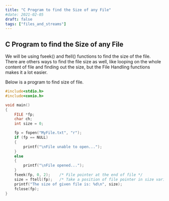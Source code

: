 ```yaml
---
title: "C Program to find the Size of any File"
#date: 2021-02-05
draft: false
tags: ["files_and_streams"]
---
```


## C Program to find the Size of any File

We will be using fseek() and ftell() functions to find the size of the file. There are others ways to find the file size as well, like looping on the whole content of file and finding out the size, but the File Handling functions makes it a lot easier.

Below is a program to find size of file.

```c
#include<stdio.h>
#include<conio.h>

void main()
{
    FILE *fp;
    char ch;
    int size = 0;

    fp = fopen("MyFile.txt", "r");
    if (fp == NULL)
    {
        printf("\nFile unable to open...");
    }
    else
    {
        printf("\nFile opened...");
    }
    fseek(fp, 0, 2);    /* File pointer at the end of file */
    size = ftell(fp);   /* Take a position of file pointer in size variable */
    printf("The size of given file is: %d\n", size);
    fclose(fp);
}
```
